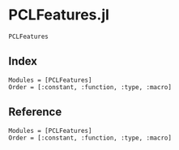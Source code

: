 # PCLFeatures.jl

```@docs
PCLFeatures
```

## Index

```@index
Modules = [PCLFeatures]
Order = [:constant, :function, :type, :macro]
```

## Reference

```@autodocs
Modules = [PCLFeatures]
Order = [:constant, :function, :type, :macro]
```
